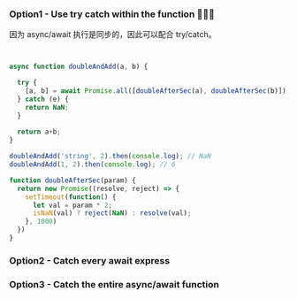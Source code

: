 
### Option1 - Use try catch within the function 🌟🌟🌟

因为 async/await 执行是同步的，因此可以配合 try/catch。

```javascript


async function doubleAndAdd(a, b) {

  try {
    [a, b] = await Promise.all([doubleAfterSec(a), doubleAfterSec(b)]);
  } catch (e) {
    return NaN;
  }
  
  return a+b;
}

doubleAndAdd('string', 2).then(console.log); // NaN
doubleAndAdd(1, 2).then(console.log); // 6

function doubleAfterSec(param) {
  return new Promise((resolve, reject) => {
    setTimeout(function() {
      let val = param * 2;
      isNaN(val) ? reject(NaN) : resolve(val);
    }, 1000)
  })
}

```

### Option2 - Catch every await express

### Option3 - Catch the entire async/await function
